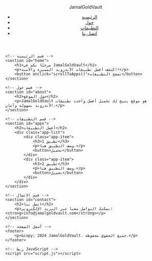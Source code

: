 <!DOCTYPE html>
<html lang="ar">
<head>
    <meta charset="UTF-8">
    <meta name="viewport" content="width=device-width, initial-scale=1.0">
    <title>JamalGoldVault</title>
    <!-- ربط ملف CSS -->
    <link rel="stylesheet" href="styles.css">
</head>
<body>
    <!-- رأس الصفحة -->
    <header>
        <div class="logo">JamalGoldVault</div>
        <nav>
            <ul>
                <li><a href="#home">الرئيسية</a></li>
                <li><a href="#about">حول</a></li>
                <li><a href="#apps">التطبيقات</a></li>
                <li><a href="#contact">اتصل بنا</a></li>
            </ul>
        </nav>
    </header>

    <!-- قسم الرئيسية -->
    <section id="home">
        <h1>مرحبًا بكم في JamalGoldVault</h1>
        <p>اكتشف أفضل تطبيقات الأندرويد المميزة والآمنة!</p>
        <button onclick="scrollToApps()">تصفح التطبيقات</button>
    </section>

    <!-- قسم حول -->
    <section id="about">
        <h2>حول الموقع</h2>
        <p>JamalGoldVault هو موقع يتيح لك تحميل أفضل وأحدث تطبيقات الأندرويد بسهولة وأمان.</p>
    </section>

    <!-- قسم التطبيقات -->
    <section id="apps">
        <h2>أفضل التطبيقات</h2>
        <div class="app-list">
            <div class="app-item">
                <h3>تطبيق 1</h3>
                <p>وصف التطبيق هنا.</p>
                <button>تحميل</button>
            </div>
            <div class="app-item">
                <h3>تطبيق 2</h3>
                <p>وصف التطبيق هنا.</p>
                <button>تحميل</button>
            </div>
        </div>
    </section>

    <!-- قسم الاتصال -->
    <section id="contact">
        <h2>اتصل بنا</h2>
        <p>يمكنك التواصل معنا عبر البريد الإلكتروني: <strong>info@jamalgoldvault.com</strong></p>
    </section>

    <!-- أسفل الصفحة -->
    <footer>
        <p>&copy; 2024 JamalGoldVault. جميع الحقوق محفوظة.</p>
    </footer>

    <!-- ربط JavaScript -->
    <script src="script.js"></script>
</body>
</html>
